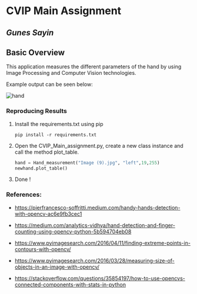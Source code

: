 # CVIP Main Assignment
## _Gunes Sayin_

## Basic Overview

This application measures the different parameters of the hand by using Image Processing and Computer Vision technologies. 

Example output can be seen below:

![hand](https://user-images.githubusercontent.com/62821891/120557735-a9094a80-c3fe-11eb-9ff1-7ad2548693e9.png)

### Reproducing Results

1. Install the requirements.txt using pip

   ```
   pip install -r requirements.txt
   ```

2. Open the CVIP_Main_assignment.py, create a new class instance and call the method plot_table.

   ```python
   hand = Hand_measurement("Image (9).jpg", "left",19,255)
   newhand.plot_table()
   ```

3. Done !

### References:

- https://pierfrancesco-soffritti.medium.com/handy-hands-detection-with-opencv-ac6e9fb3cec1
- https://medium.com/analytics-vidhya/hand-detection-and-finger-counting-using-opencv-python-5b594704eb08

- https://www.pyimagesearch.com/2016/04/11/finding-extreme-points-in-contours-with-opencv/

- https://www.pyimagesearch.com/2016/03/28/measuring-size-of-objects-in-an-image-with-opencv/

- https://stackoverflow.com/questions/35854197/how-to-use-opencvs-connected-components-with-stats-in-python





